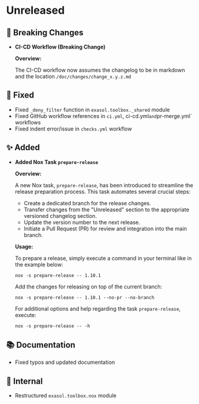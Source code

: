 # Unreleased

## 🚨 Breaking Changes
* **CI-CD Workflow (Breaking Change)**

    **Overview:**

    The CI-CD workflow now assumes the changelog to be in markdown and the location `/doc/changes/change_x.y.z.md`

## 🐞 Fixed
* Fixed `_deny_filter` function in `exasol.toolbox._shared` module
* Fixed GitHub workflow references in `ci.yml`, ci-cd.yml` and `pr-merge.yml` workflows
* Fixed indent error/issue in `checks.yml` workflow

## ✨ Added
* **Added Nox Task `prepare-release`**

    **Overview:**

    A new Nox task, `prepare-release`, has been introduced to streamline the release preparation process. This task automates several crucial steps:

    - Create a dedicated branch for the release changes.
    - Transfer changes from the "Unreleased" section to the appropriate versioned changelog section.
    - Update the version number to the next release.
    - Initiate a Pull Request (PR) for review and integration into the main branch.

    **Usage:**

    To prepare a release, simply execute a command in your terminal like in the example below:

    ```shell
    nox -s prepare-release -- 1.10.1
    ```

    Add the changes for releasing on top of the current branch:

    ```shell
    nox -s prepare-release -- 1.10.1 --no-pr --no-branch
    ```

    For additional options and help regarding the task `prepare-release`, execute:

    ```shell
    nox -s prepare-release -- -h 
    ```

## 📚 Documentation
* Fixed typos and updated documentation

## 🔩 Internal
* Restructured `exasol.toolbox.nox` module
